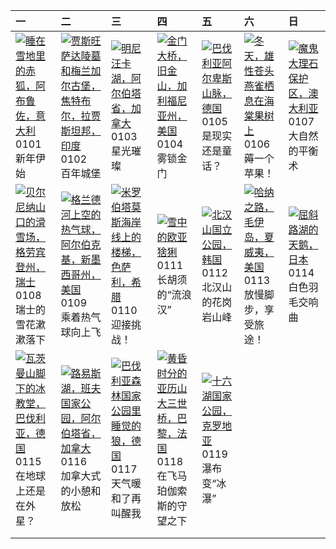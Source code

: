 | 一                                                                                                                                                                                            | 二                                                                                                                                                                                                            | 三                                                                                                                                                                                                     | 四                                                                                                                                                                                              | 五                                                                                                                                                                                           | 六                                                                                                                                                                                                     | 日                                                                                                                                                                                        |
|:---------------------------------------------------------------------------------------------------------------------------------------------------------------------------------------------|:-------------------------------------------------------------------------------------------------------------------------------------------------------------------------------------------------------------|:------------------------------------------------------------------------------------------------------------------------------------------------------------------------------------------------------|:-----------------------------------------------------------------------------------------------------------------------------------------------------------------------------------------------|:--------------------------------------------------------------------------------------------------------------------------------------------------------------------------------------------|:------------------------------------------------------------------------------------------------------------------------------------------------------------------------------------------------------|:-----------------------------------------------------------------------------------------------------------------------------------------------------------------------------------------|
| [![](https://www.bing.com/th?id=OHR.SleepingFox_ZH-CN2622967726_320x240.jpg '睡在雪地里的赤狐，阿布鲁佐，意大利')](https://www.bing.com/th?id=OHR.SleepingFox_ZH-CN2622967726_UHD.jpg)<br>0101<br>新年伊始        | [![](https://www.bing.com/th?id=OHR.MehrangarhJodhpur_ZH-CN2855490711_320x240.jpg '贾斯旺萨达陵墓和梅兰加尔古堡，焦特布尔，拉贾斯坦邦，印度')](https://www.bing.com/th?id=OHR.MehrangarhJodhpur_ZH-CN2855490711_UHD.jpg)<br>0102<br>百年城堡 | [![](https://www.bing.com/th?id=OHR.MinnewankaLake_ZH-CN3020982568_320x240.jpg '明尼汪卡湖，阿尔伯塔省，加拿大')](https://www.bing.com/th?id=OHR.MinnewankaLake_ZH-CN3020982568_UHD.jpg)<br>0103<br>星光璀璨             | [![](https://www.bing.com/th?id=OHR.GoldenGateLight_ZH-CN3874822904_320x240.jpg '金门大桥，旧金山，加利福尼亚州，美国')](https://www.bing.com/th?id=OHR.GoldenGateLight_ZH-CN3874822904_UHD.jpg)<br>0104<br>雾锁金门 | [![](https://www.bing.com/th?id=OHR.AlpsReflecting_ZH-CN4036320440_320x240.jpg '巴伐利亚阿尔卑斯山脉，德国')](https://www.bing.com/th?id=OHR.AlpsReflecting_ZH-CN4036320440_UHD.jpg)<br>0105<br>是现实还是童话？ | [![](https://www.bing.com/th?id=OHR.CrabappleChaffinch_ZH-CN4458529756_320x240.jpg '冬天，雄性苍头燕雀栖息在海棠果树上')](https://www.bing.com/th?id=OHR.CrabappleChaffinch_ZH-CN4458529756_UHD.jpg)<br>0106<br>薅一个苹果！ | [![](https://www.bing.com/th?id=OHR.DevilsMarbles_ZH-CN4897809914_320x240.jpg '魔鬼大理石保护区，澳大利亚')](https://www.bing.com/th?id=OHR.DevilsMarbles_ZH-CN4897809914_UHD.jpg)<br>0107<br>大自然的平衡术 |
| [![](https://www.bing.com/th?id=OHR.BerninaPass_ZH-CN5776010452_320x240.jpg '贝尔尼纳山口的滑雪场，格劳宾登州，瑞士')](https://www.bing.com/th?id=OHR.BerninaPass_ZH-CN5776010452_UHD.jpg)<br>0108<br>瑞士的雪花漱漱落下 | [![](https://www.bing.com/th?id=OHR.BalloonDay_ZH-CN7571792218_320x240.jpg '格兰德河上空的热气球，阿尔伯克基，新墨西哥州，美国')](https://www.bing.com/th?id=OHR.BalloonDay_ZH-CN7571792218_UHD.jpg)<br>0109<br>乘着热气球向上飞              | [![](https://www.bing.com/th?id=OHR.MilopotamosStairs_ZH-CN8013521384_320x240.jpg '米罗伯塔莫斯海岸线上的楼梯，色萨利，希腊')](https://www.bing.com/th?id=OHR.MilopotamosStairs_ZH-CN8013521384_UHD.jpg)<br>0110<br>迎接挑战！ | [![](https://www.bing.com/th?id=OHR.LynxSnow_ZH-CN8908082275_320x240.jpg '雪中的欧亚猞猁')](https://www.bing.com/th?id=OHR.LynxSnow_ZH-CN8908082275_UHD.jpg)<br>0111<br>长胡须的“流浪汉”                     | [![](https://www.bing.com/th?id=OHR.BukhansanSeoul_ZH-CN8002920750_320x240.jpg '北汉山国立公园，韩国')](https://www.bing.com/th?id=OHR.BukhansanSeoul_ZH-CN8002920750_UHD.jpg)<br>0112<br>北汉山的花岗岩山峰   | [![](https://www.bing.com/th?id=OHR.HanaHighway_ZH-CN8601588011_320x240.jpg '哈纳之路，毛伊岛，夏威夷，美国')](https://www.bing.com/th?id=OHR.HanaHighway_ZH-CN8601588011_UHD.jpg)<br>0113<br>放慢脚步，享受旅途！             | [![](https://www.bing.com/th?id=OHR.HokkaidoSwans_ZH-CN8733312972_320x240.jpg '屈斜路湖的天鹅，日本')](https://www.bing.com/th?id=OHR.HokkaidoSwans_ZH-CN8733312972_UHD.jpg)<br>0114<br>白色羽毛交响曲    |
| [![](https://www.bing.com/th?id=OHR.IceChapel_ZH-CN9189733666_320x240.jpg '瓦茨曼山脚下的冰教堂，巴伐利亚，德国')](https://www.bing.com/th?id=OHR.IceChapel_ZH-CN9189733666_UHD.jpg)<br>0115<br>在地球上还是在外星？     | [![](https://www.bing.com/th?id=OHR.LakeLouise_ZH-CN9592539152_320x240.jpg '路易斯湖，班夫国家公园，阿尔伯塔省，加拿大')](https://www.bing.com/th?id=OHR.LakeLouise_ZH-CN9592539152_UHD.jpg)<br>0116<br>加拿大式的小憩和放松                | [![](https://www.bing.com/th?id=OHR.SleepyWolf_ZH-CN9870873990_320x240.jpg '巴伐利亚森林国家公园里睡觉的狼，德国')](https://www.bing.com/th?id=OHR.SleepyWolf_ZH-CN9870873990_UHD.jpg)<br>0117<br>天气暖和了再叫醒我             | [![](https://www.bing.com/th?id=OHR.ParisBridge_ZH-CN0173421630_320x240.jpg '黄昏时分的亚历山大三世桥，巴黎，法国')](https://www.bing.com/th?id=OHR.ParisBridge_ZH-CN0173421630_UHD.jpg)<br>0118<br>在飞马珀伽索斯的守望之下 | [![](https://www.bing.com/th?id=OHR.PlitviceWinter_ZH-CN0407572344_320x240.jpg '十六湖国家公园，克罗地亚')](https://www.bing.com/th?id=OHR.PlitviceWinter_ZH-CN0407572344_UHD.jpg)<br>0119<br>瀑布变“冰瀑”   |                                                                                                                                                                                                       |                                                                                                                                                                                          |
|                                                                                                                                                                                              |                                                                                                                                                                                                              |                                                                                                                                                                                                       |                                                                                                                                                                                                |                                                                                                                                                                                             |                                                                                                                                                                                                       |                                                                                                                                                                                          |
|                                                                                                                                                                                              |                                                                                                                                                                                                              |                                                                                                                                                                                                       |                                                                                                                                                                                                |                                                                                                                                                                                             |                                                                                                                                                                                                       |                                                                                                                                                                                          |